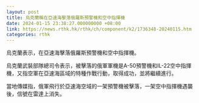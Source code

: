 ```yaml
---
layout: post
title: 烏克蘭稱在亞速海擊落俄羅斯預警機和空中指揮機
date: 2024-01-15 23:38:27.000000000 +08:00
link: https://news.rthk.hk/rthk/ch/component/k2/1736348-20240115.htm
categories: rthk
---
```


烏克蘭表示，在亞速海擊落俄羅斯預警機和空中指揮機。

烏克蘭武裝部隊總司令表示，被擊落的俄軍軍機是A-50預警機和IL-22空中指揮機，又指空軍在亞速海區域的特種作戰行動，取得成功，並將繼續進行。

當地傳媒指，俄軍飛行於亞速海空域的一架預警機被擊落，一架空中指揮機遇襲後，信號在雷達上消失。

